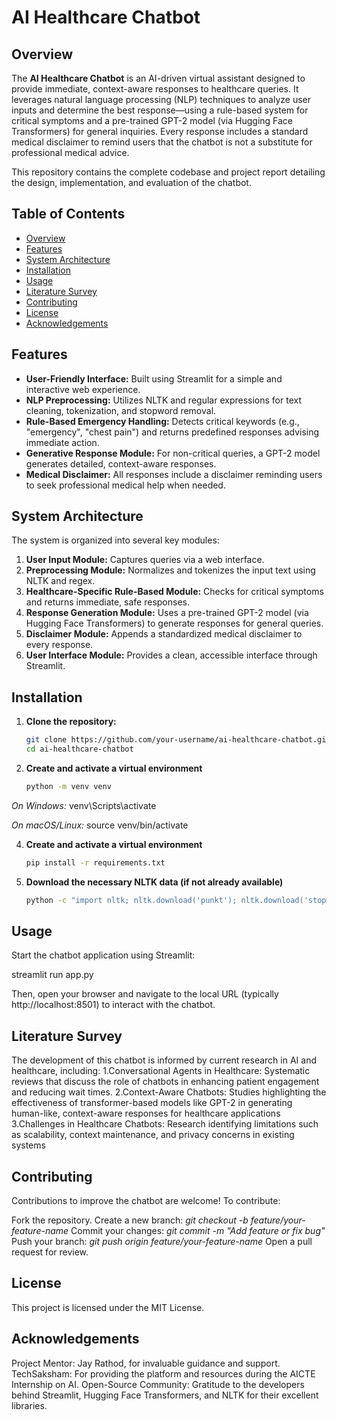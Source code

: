 # AI Healthcare Chatbot

## Overview

The **AI Healthcare Chatbot** is an AI-driven virtual assistant designed to provide immediate, context-aware responses to healthcare queries. It leverages natural language processing (NLP) techniques to analyze user inputs and determine the best response—using a rule-based system for critical symptoms and a pre-trained GPT-2 model (via Hugging Face Transformers) for general inquiries. Every response includes a standard medical disclaimer to remind users that the chatbot is not a substitute for professional medical advice.

This repository contains the complete codebase and project report detailing the design, implementation, and evaluation of the chatbot.

## Table of Contents

- [Overview](#overview)
- [Features](#features)
- [System Architecture](#system-architecture)
- [Installation](#installation)
- [Usage](#usage)
- [Literature Survey](#literature-survey)
- [Contributing](#contributing)
- [License](#license)
- [Acknowledgements](#acknowledgements)

## Features

- **User-Friendly Interface:** Built using Streamlit for a simple and interactive web experience.
- **NLP Preprocessing:** Utilizes NLTK and regular expressions for text cleaning, tokenization, and stopword removal.
- **Rule-Based Emergency Handling:** Detects critical keywords (e.g., "emergency", "chest pain") and returns predefined responses advising immediate action.
- **Generative Response Module:** For non-critical queries, a GPT-2 model generates detailed, context-aware responses.
- **Medical Disclaimer:** All responses include a disclaimer reminding users to seek professional medical help when needed.

## System Architecture

The system is organized into several key modules:
1. **User Input Module:** Captures queries via a web interface.
2. **Preprocessing Module:** Normalizes and tokenizes the input text using NLTK and regex.
3. **Healthcare-Specific Rule-Based Module:** Checks for critical symptoms and returns immediate, safe responses.
4. **Response Generation Module:** Uses a pre-trained GPT-2 model (via Hugging Face Transformers) to generate responses for general queries.
5. **Disclaimer Module:** Appends a standardized medical disclaimer to every response.
6. **User Interface Module:** Provides a clean, accessible interface through Streamlit.

## Installation

1. **Clone the repository:**

   ```bash
   git clone https://github.com/your-username/ai-healthcare-chatbot.git
   cd ai-healthcare-chatbot
   
2. **Create and activate a virtual environment**

   ```bash
   python -m venv venv
   
  *_On Windows:_*
  venv\Scripts\activate
  
  *_On macOS/Linux:_*
  source venv/bin/activate

4. **Create and activate a virtual environment**
   ```bash
   pip install -r requirements.txt

5. **Download the necessary NLTK data (if not already available)**
   ```bash
   python -c "import nltk; nltk.download('punkt'); nltk.download('stopwords')"

## Usage
Start the chatbot application using Streamlit:

streamlit run app.py

Then, open your browser and navigate to the local URL (typically http://localhost:8501) to interact with the chatbot.

## Literature Survey
The development of this chatbot is informed by current research in AI and healthcare, including:
  1.Conversational Agents in Healthcare: Systematic reviews that discuss the role of chatbots in enhancing patient engagement and reducing wait times.
  2.Context-Aware Chatbots: Studies highlighting the effectiveness of transformer-based models like GPT-2 in generating human-like, context-aware responses for healthcare applications 
  3.Challenges in Healthcare Chatbots: Research identifying limitations such as scalability, context maintenance, and privacy concerns in existing systems 

## Contributing
Contributions to improve the chatbot are welcome! To contribute:

Fork the repository.
Create a new branch:
*git checkout -b feature/your-feature-name*
Commit your changes:
*git commit -m "Add feature or fix bug"*
Push your branch:
*git push origin feature/your-feature-name*
Open a pull request for review.

## License
This project is licensed under the MIT License.

## Acknowledgements
Project Mentor: Jay Rathod, for invaluable guidance and support.
TechSaksham: For providing the platform and resources during the AICTE Internship on AI.
Open-Source Community: Gratitude to the developers behind Streamlit, Hugging Face Transformers, and NLTK for their excellent libraries.
